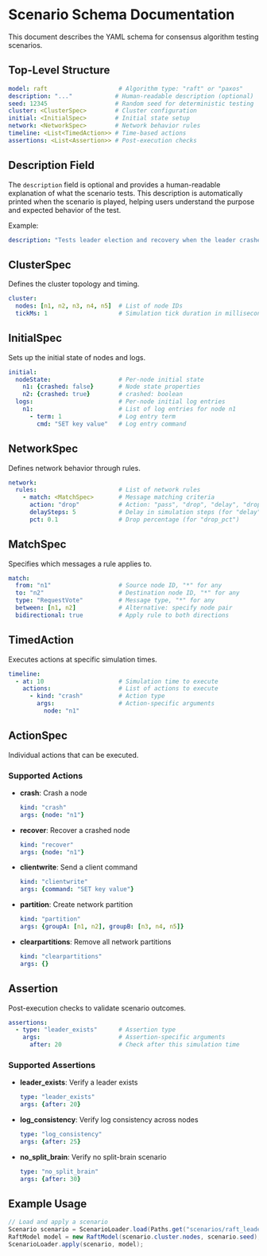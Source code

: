 # Scenario Schema Documentation

This document describes the YAML schema for consensus algorithm testing scenarios.

## Top-Level Structure

```yaml
model: raft                    # Algorithm type: "raft" or "paxos"
description: "..."            # Human-readable description (optional)
seed: 12345                   # Random seed for deterministic testing
cluster: <ClusterSpec>        # Cluster configuration
initial: <InitialSpec>        # Initial state setup
network: <NetworkSpec>        # Network behavior rules
timeline: <List<TimedAction>> # Time-based actions
assertions: <List<Assertion>> # Post-execution checks
```

## Description Field

The `description` field is optional and provides a human-readable explanation of what the scenario tests. This description is automatically printed when the scenario is played, helping users understand the purpose and expected behavior of the test.

Example:
```yaml
description: "Tests leader election and recovery when the leader crashes. Verifies that a new leader is elected and client commands are properly handled during the transition."
```

## ClusterSpec

Defines the cluster topology and timing.

```yaml
cluster:
  nodes: [n1, n2, n3, n4, n5]  # List of node IDs
  tickMs: 1                    # Simulation tick duration in milliseconds
```

## InitialSpec

Sets up the initial state of nodes and logs.

```yaml
initial:
  nodeState:                   # Per-node initial state
    n1: {crashed: false}       # Node state properties
    n2: {crashed: true}        # crashed: boolean
  logs:                        # Per-node initial log entries
    n1:                        # List of log entries for node n1
      - term: 1                # Log entry term
        cmd: "SET key value"   # Log entry command
```

## NetworkSpec

Defines network behavior through rules.

```yaml
network:
  rules:                       # List of network rules
    - match: <MatchSpec>       # Message matching criteria
      action: "drop"           # Action: "pass", "drop", "delay", "drop_pct"
      delaySteps: 5            # Delay in simulation steps (for "delay")
      pct: 0.1                 # Drop percentage (for "drop_pct")
```

## MatchSpec

Specifies which messages a rule applies to.

```yaml
match:
  from: "n1"                   # Source node ID, "*" for any
  to: "n2"                     # Destination node ID, "*" for any
  type: "RequestVote"          # Message type, "*" for any
  between: [n1, n2]            # Alternative: specify node pair
  bidirectional: true          # Apply rule to both directions
```

## TimedAction

Executes actions at specific simulation times.

```yaml
timeline:
  - at: 10                     # Simulation time to execute
    actions:                   # List of actions to execute
      - kind: "crash"          # Action type
        args:                  # Action-specific arguments
          node: "n1"
```

## ActionSpec

Individual actions that can be executed.

### Supported Actions

- **crash**: Crash a node
  ```yaml
  kind: "crash"
  args: {node: "n1"}
  ```

- **recover**: Recover a crashed node
  ```yaml
  kind: "recover"
  args: {node: "n1"}
  ```

- **clientwrite**: Send a client command
  ```yaml
  kind: "clientwrite"
  args: {command: "SET key value"}
  ```

- **partition**: Create network partition
  ```yaml
  kind: "partition"
  args: {groupA: [n1, n2], groupB: [n3, n4, n5]}
  ```

- **clearpartitions**: Remove all network partitions
  ```yaml
  kind: "clearpartitions"
  args: {}
  ```

## Assertion

Post-execution checks to validate scenario outcomes.

```yaml
assertions:
  - type: "leader_exists"      # Assertion type
    args:                      # Assertion-specific arguments
      after: 20                # Check after this simulation time
```

### Supported Assertions

- **leader_exists**: Verify a leader exists
  ```yaml
  type: "leader_exists"
  args: {after: 20}
  ```

- **log_consistency**: Verify log consistency across nodes
  ```yaml
  type: "log_consistency"
  args: {after: 25}
  ```

- **no_split_brain**: Verify no split-brain scenario
  ```yaml
  type: "no_split_brain"
  args: {after: 30}
  ```

## Example Usage

```java
// Load and apply a scenario
Scenario scenario = ScenarioLoader.load(Paths.get("scenarios/raft_leader_crash.yml"));
RaftModel model = new RaftModel(scenario.cluster.nodes, scenario.seed);
ScenarioLoader.apply(scenario, model);
```